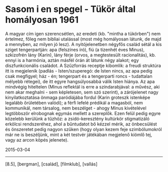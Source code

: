 # Sasom i en spegel - Tükör által homályosan 1961

A magyar cím igen szerencsétlen, az eredeti (kb. "mintha a tükörben") nem értelmez, főleg nem bibliai utalással (most még homályosan látunk, de majd a mennyben, az milyen jó lesz). A nyitójelenetben négyfős család sétál a kis sziget tengerpartján: apa (felszínes író), fiú (a tizenhét éves Minus), szkizofrén lány (Karin), lány férje (orvos, a megtestesült racionalitás), kb. ennyi is a harmónia, aztán másfél órán át látunk négy alakot; egy diszfunkcionális családot. A Szűzforrás receptje kibomlik: a freudi struktúra itt is megjelenik (padlás - Isten/szuperegó: de Isten nincs, az apa pedig csak megfigyel; ház - én; tengerpart és a tengerparti roncs - tudattalan mélyebb rétegei), de itt egyre hangsúlyosabbá válik Isten hiánya. Az apa mindvégig hiteltelen (Minus reflektál is erre a színdarabjával: a művész, aki nem akar meghalni - sem képletesen, sem szó szerint), a zárójelenet nagy kinyilatkoztatása önmaga paródiájába fordul (Karin groteszk istenképe legalább őrületében valódi); a férfi lefelé prédikál a magasból, nem kommunikál, nem társalog, nem beszélget - ahogy Minus kivételével legtöbbször elrobognak egymás mellett a szereplők. Ezen felül pedig egyre közelebb kerülünk a tűzhöz: a zsidó-keresztény kultúrkör stigmatizáló erkölcsi rendszeréhez, ahol a bűntudatot bő kézzel mérik, az önbecsülést és önszeretet pedig nagyon szűken (hogy olyan kezem feje szimbólumokról már ne is beszéljünk, mint a két testvér játékában megjelenő kiömlő tej, vagy az arcon köpés jelenete).

2015-03-04 

----

[8.5], [bergman], [család], [filmklub], [vallás]
